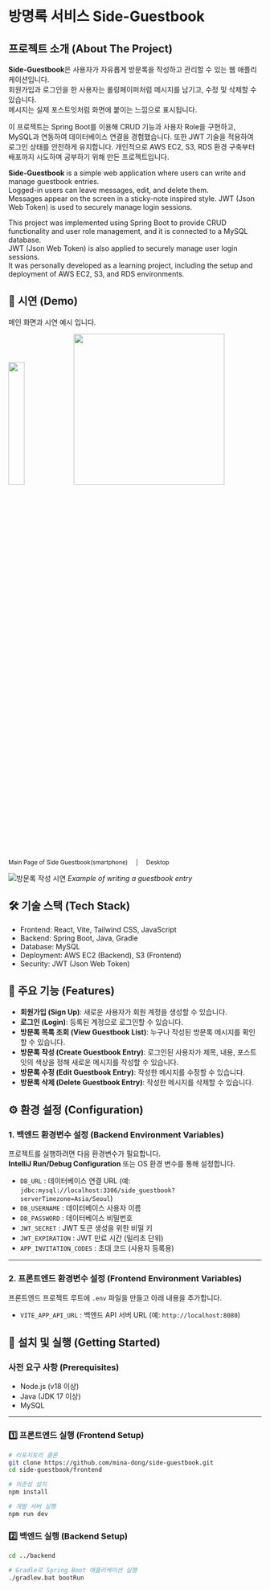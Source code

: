 # 방명록 서비스 Side-Guestbook

## 프로젝트 소개 (About The Project)

**Side-Guestbook**은 사용자가 자유롭게 방문록을 작성하고 관리할 수 있는 웹 애플리케이션입니다.  
회원가입과 로그인을 한 사용자는 롤링페이퍼처럼 메시지를 남기고, 수정 및 삭제할 수 있습니다.  
메시지는 실제 포스트잇처럼 화면에 붙이는 느낌으로 표시됩니다.


이 프로젝트는 Spring Boot를 이용해 CRUD 기능과 사용자 Role을 구현하고, MySQL과 연동하여 데이터베이스 연결을 경험했습니다. 또한 JWT 기술을 적용하여 로그인 상태를 안전하게 유지합니다.
개인적으로 AWS EC2, S3, RDS 환경 구축부터 배포까지 시도하며 공부하기 위해 만든 프로젝트입니다.


**Side-Guestbook** is a simple web application where users can write and manage guestbook entries.  
Logged-in users can leave messages, edit, and delete them.  
Messages appear on the screen in a sticky-note inspired style.
JWT (Json Web Token) is used to securely manage login sessions.

This project was implemented using Spring Boot to provide CRUD functionality and user role management, and it is connected to a MySQL database.  
JWT (Json Web Token) is also applied to securely manage user login sessions.  
It was personally developed as a learning project, including the setup and deployment of AWS EC2, S3, and RDS environments.


## 🎥 시연 (Demo)

메인 화면과 시연 예시 입니다.

<p float="left">
  <img src="https://github.com/user-attachments/assets/db855421-e4cb-41a6-be0c-66cf03c5bb65" width="25%"/>
  <img src="https://github.com/user-attachments/assets/518af8e2-3e65-4e14-9b70-4e6fe1240af2" width="300" />
</p>

<p>
  <sub>Main Page of Side Guestbook(smartphone) &nbsp;&nbsp;&nbsp; | &nbsp;&nbsp;&nbsp; Desktop</sub>
</p>


![방문록 작성 시연](https://github.com/user-attachments/assets/7d578a5a-56dc-4652-a11f-0cf00c6fe948)
*Example of writing a guestbook entry*


## 🛠️ 기술 스택 (Tech Stack)

- Frontend: React, Vite, Tailwind CSS, JavaScript  
- Backend: Spring Boot, Java, Gradle  
- Database: MySQL  
- Deployment: AWS EC2 (Backend), S3 (Frontend)    
- Security: JWT (Json Web Token)  

## 📌 주요 기능 (Features)

- **회원가입 (Sign Up)**: 새로운 사용자가 회원 계정을 생성할 수 있습니다.  
- **로그인 (Login)**: 등록된 계정으로 로그인할 수 있습니다.  
- **방문록 목록 조회 (View Guestbook List)**: 누구나 작성된 방문록 메시지를 확인할 수 있습니다.  
- **방문록 작성 (Create Guestbook Entry)**: 로그인된 사용자가 제목, 내용, 포스트잇의 색상을 정해 새로운 메시지를 작성할 수 있습니다.
- **방문록 수정 (Edit Guestbook Entry)**: 작성한 메시지를 수정할 수 있습니다.  
- **방문록 삭제 (Delete Guestbook Entry)**: 작성한 메시지를 삭제할 수 있습니다.  


## ⚙️ 환경 설정 (Configuration)

### 1. 백엔드 환경변수 설정 (Backend Environment Variables)

프로젝트를 실행하려면 다음 환경변수가 필요합니다.  
**IntelliJ Run/Debug Configuration** 또는 OS 환경 변수를 통해 설정합니다.

* `DB_URL` : 데이터베이스 연결 URL (예: `jdbc:mysql://localhost:3306/side_guestbook?serverTimezone=Asia/Seoul`)  
* `DB_USERNAME` : 데이터베이스 사용자 이름  
* `DB_PASSWORD` : 데이터베이스 비밀번호  
* `JWT_SECRET` : JWT 토큰 생성을 위한 비밀 키  
* `JWT_EXPIRATION` : JWT 만료 시간 (밀리초 단위)  
* `APP_INVITATION_CODES` : 초대 코드 (사용자 등록용)

---

### 2. 프론트엔드 환경변수 설정 (Frontend Environment Variables)

프론트엔드 프로젝트 루트에 `.env` 파일을 만들고 아래 내용을 추가합니다.

* `VITE_APP_API_URL` : 백엔드 API 서버 URL (예: `http://localhost:8080`)


## 🚀 설치 및 실행 (Getting Started)

### 사전 요구 사항 (Prerequisites)
- Node.js (v18 이상)  
- Java (JDK 17 이상)  
- MySQL  

---

### 1️⃣ 프론트엔드 실행 (Frontend Setup)
```bash
# 리포지토리 클론
git clone https://github.com/mina-dong/side-guestbook.git
cd side-guestbook/frontend

# 의존성 설치
npm install

# 개발 서버 실행
npm run dev
```

### 2️⃣ 백엔드 실행 (Backend Setup)
```bash
cd ../backend

# Gradle로 Spring Boot 애플리케이션 실행
./gradlew.bat bootRun
```





